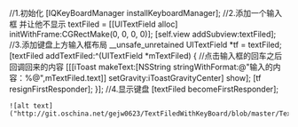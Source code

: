 //1.初始化
    [IQKeyBoardManager installKeyboardManager];
    //2.添加一个输入框   并让他不显示
    textFiled = [[UITextField alloc] initWithFrame:CGRectMake(0, 0, 0, 0)];
    [self.view addSubview:textFiled];
    //3.添加键盘上方输入框布局
    __unsafe_unretained UITextField *tf = textFiled;
    [textFiled addTextFiled:^(UITextField *mTextFiled) {
        //点击输入框的回车之后 回调回来的内容
        [[[iToast makeText:[NSString stringWithFormat:@"输入的内容：%@",mTextFiled.text]] setGravity:iToastGravityCenter] show];
        [tf resignFirstResponder];
    }];
     //4.显示键盘
    [textFiled becomeFirstResponder];
    
    
    ![alt text]("http://git.oschina.net/gejw0623/TextFiledWithKeyBoard/blob/master/TextFiledWithKeyBoard/screen.jpg")